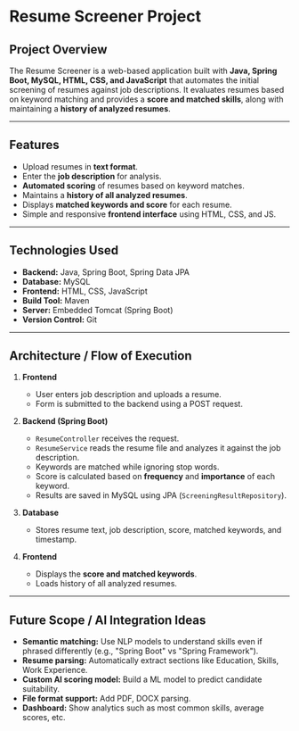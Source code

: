 # Resume Screener Project

## Project Overview
The Resume Screener is a web-based application built with **Java, Spring Boot, MySQL, HTML, CSS, and JavaScript** that automates the initial screening of resumes against job descriptions. It evaluates resumes based on keyword matching and provides a **score and matched skills**, along with maintaining a **history of analyzed resumes**.  

---

## Features
- Upload resumes in **text format**.
- Enter the **job description** for analysis.
- **Automated scoring** of resumes based on keyword matches.
- Maintains a **history of all analyzed resumes**.
- Displays **matched keywords and score** for each resume.
- Simple and responsive **frontend interface** using HTML, CSS, and JS.

---

## Technologies Used
- **Backend:** Java, Spring Boot, Spring Data JPA
- **Database:** MySQL
- **Frontend:** HTML, CSS, JavaScript
- **Build Tool:** Maven
- **Server:** Embedded Tomcat (Spring Boot)
- **Version Control:** Git

---

## Architecture / Flow of Execution

1. **Frontend**
   - User enters job description and uploads a resume.
   - Form is submitted to the backend using a POST request.

2. **Backend (Spring Boot)**
   - `ResumeController` receives the request.
   - `ResumeService` reads the resume file and analyzes it against the job description.
   - Keywords are matched while ignoring stop words.
   - Score is calculated based on **frequency** and **importance** of each keyword.
   - Results are saved in MySQL using JPA (`ScreeningResultRepository`).

3. **Database**
   - Stores resume text, job description, score, matched keywords, and timestamp.

4. **Frontend**
   - Displays the **score and matched keywords**.
   - Loads history of all analyzed resumes.

---

## Future Scope / AI Integration Ideas
- **Semantic matching:** Use NLP models to understand skills even if phrased differently (e.g., "Spring Boot" vs "Spring Framework").
- **Resume parsing:** Automatically extract sections like Education, Skills, Work Experience.
- **Custom AI scoring model:** Build a ML model to predict candidate suitability.
- **File format support:** Add PDF, DOCX parsing.
- **Dashboard:** Show analytics such as most common skills, average scores, etc.

